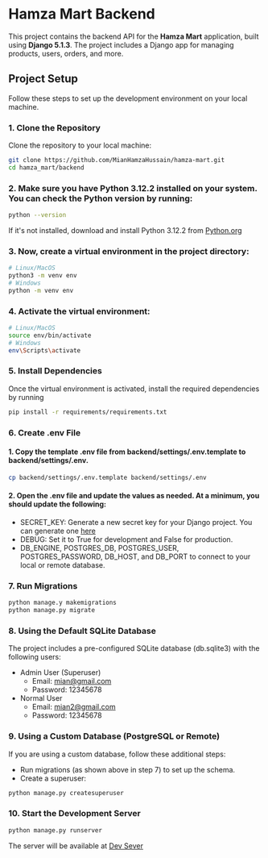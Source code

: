 # Hamza Mart Backend
This project contains the backend API for the **Hamza Mart** application, built using **Django 5.1.3**. The project includes a Django app for managing products, users, orders, and more.

## Project Setup
Follow these steps to set up the development environment on your local machine.

### 1. **Clone the Repository**
 Clone the repository to your local machine:

```bash
git clone https://github.com/MianHamzaHussain/hamza-mart.git
cd hamza_mart/backend
```

### 2. Make sure you have Python 3.12.2 installed on your system. You can check the Python version by running:
```bash
python --version
```
 If it's not installed, download and install Python 3.12.2 from  [Python.org](https://www.python.org/) 

### 3. Now, create a virtual environment in the project directory:
```bash
# Linux/MacOS
python3 -m venv env
# Windows
python -m venv env
```

### 4. Activate the virtual environment:
```bash
# Linux/MacOS
source env/bin/activate
# Windows
env\Scripts\activate
```

### 5. Install Dependencies
Once the virtual environment is activated, install the required dependencies by running
```bash
pip install -r requirements/requirements.txt
```

### 6. Create .env File
#### 1. Copy the template .env file from backend/settings/.env.template to backend/settings/.env.
```bash
cp backend/settings/.env.template backend/settings/.env
```
#### 2. Open the .env file and update the values as needed. At a minimum, you should update the following:
-   SECRET_KEY: Generate a new secret key for your Django project. You can generate one [here](https://djecrety.ir/)
-   DEBUG: Set it to True for development and False for production.
-   DB_ENGINE, POSTGRES_DB, POSTGRES_USER, POSTGRES_PASSWORD, DB_HOST, and DB_PORT to connect to your local or remote database.

### 7. Run Migrations
```bash 
python manage.y makemigrations
python manage.py migrate
```

### 8. Using the Default SQLite Database
The project includes a pre-configured SQLite database (db.sqlite3) with the following users:
- Admin User (Superuser)
    - Email: mian@gmail.com
    - Password: 12345678
- Normal User
    - Email: mian2@gmail.com
    - Password: 12345678

### 9. Using a Custom Database (PostgreSQL or Remote)
If you are using a custom database, follow these additional steps:
- Run migrations (as shown above in step 7) to set up the schema.
- Create a superuser:
```bash
python manage.py createsuperuser
```

### 10.  Start the Development Server
```bash
python manage.py runserver
```
The server will be available at  [Dev Sever](http://127.0.0.1:8000/)
